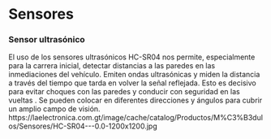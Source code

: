 <h1> Sensores</h1>
<h3>Sensor ultrasónico</h3>
El uso de los sensores ultrasónicos HC-SR04 nos permite, especialmente para la carrera inicial, detectar distancias a las paredes en las inmediaciones del vehículo. Emiten ondas ultrasónicas y miden la distancia a través del tiempo que tarda en volver la señal reflejada.
Esto es decisivo para evitar choques con las paredes y conducir con seguridad en las vueltas . Se pueden colocar  en diferentes direcciones y ángulos para cubrir un amplio campo de visión.
https://laelectronica.com.gt/image/cache/catalog/Productos/M%C3%B3dulos/Sensores/HC-SR04---0.0-1200x1200.jpg
